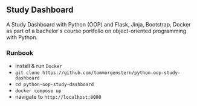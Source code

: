 ## Study Dashboard 

A Study Dashboard with Python (OOP) and Flask, Jinja, Bootstrap, Docker as part of a bachelor's course portfolio on object-oriented programming with Python.

### Runbook

- install & run ``Docker``
- ``git clone https://github.com/tommorgenstern/python-oop-study-dashboard``
- ``cd python-oop-study-dashboard``
- ``docker compose up``
- navigate to ``http://localhost:8000``
